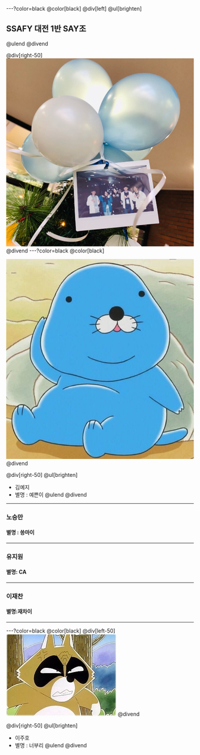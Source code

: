 ---?color=black
@color[black]
@div[left]
@ul[brighten]
## SSAFY 대전 1반 SAY조
@ulend
@divend

@div[right-50] 
![SAY](./img/SAY.jpg)
@divend
---?color=black
@color[black]
 
![bonobono](./img/bonobono.jpg)
@divend

@div[right-50]
@ul[brighten]
* 김예지
* 별명 : 예쁜이
@ulend 
@divend
---
### 노승만

#### 별명 : 씅마이

---

### 유지원

#### 별명: CA

---

### 이재찬

#### 별명:재차이

---
---?color=black
@color[black]
@div[left-50] 
![i1351720937](./img/i1351720937.jpg)
@divend

@div[right-50]
@ul[brighten]
 * 이주호
 * 별명 : 너부리
@ulend 
@divend


